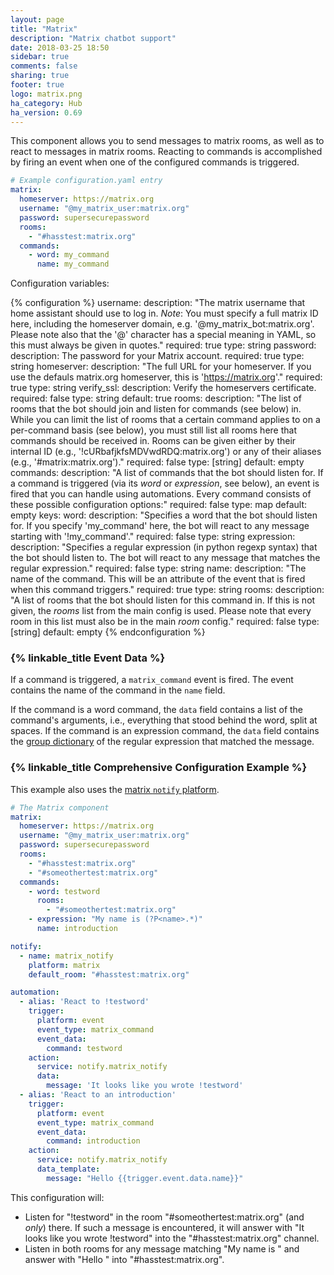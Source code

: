 ```yaml
---
layout: page
title: "Matrix"
description: "Matrix chatbot support"
date: 2018-03-25 18:50
sidebar: true
comments: false
sharing: true
footer: true
logo: matrix.png
ha_category: Hub
ha_version: 0.69
---
```


This component allows you to send messages to matrix rooms, as well as to react to messages in matrix rooms. Reacting to commands is accomplished by firing an event when one of the configured commands is triggered.

```yaml
# Example configuration.yaml entry
matrix:
  homeserver: https://matrix.org
  username: "@my_matrix_user:matrix.org"
  password: supersecurepassword
  rooms:
    - "#hasstest:matrix.org"
  commands:
    - word: my_command
      name: my_command
```

Configuration variables:

{% configuration %}
username:
  description: "The matrix username that home assistant should use to log in. *Note*: You must specify a full matrix ID here, including the homeserver domain, e.g. '@my_matrix_bot:matrix.org'. Please note also that the '@' character has a special meaning in YAML, so this must always be given in quotes."
  required: true
  type: string
password:
  description: The password for your Matrix account.
  required: true
  type: string
homeserver:
  description: "The full URL for your homeserver. If you use the defauls matrix.org homeserver, this is 'https://matrix.org'."
  required: true
  type: string
verify_ssl:
  description: Verify the homeservers certificate.
  required: false
  type: string
  default: true
rooms:
  description: "The list of rooms that the bot should join and listen for commands (see below) in. While you can limit the list of rooms that a certain command applies to on a per-command basis (see below), you must still list all rooms here that commands should be received in. Rooms can be given either by their internal ID (e.g., '!cURbafjkfsMDVwdRDQ:matrix.org') or any of their aliases (e.g., '#matrix:matrix.org')."
  required: false
  type: [string]
  default: empty
commands:
  description: "A list of commands that the bot should listen for. If a command is triggered (via its *word* or *expression*, see below), an event is fired that you can handle using automations. Every command consists of these possible configuration options:"
  required: false
  type: map
  default: empty
  keys:
    word:
      description: "Specifies a word that the bot should listen for. If you specify 'my_command' here, the bot will react to any message starting with '!my_command'."
      required: false
      type: string
    expression:
      description: "Specifies a regular expression (in python regexp syntax) that the bot should listen to. The bot will react to any message that matches the regular expression."
      required: false
      type: string
    name:
      description: "The name of the command. This will be an attribute of the event that is fired when this command triggers."
      required: true
      type: string
    rooms:
      description: "A list of rooms that the bot should listen for this command in. If this is not given, the *rooms* list from the main config is used. Please note that every room in this list must also be in the main *room* config."
      required: false
      type: [string]
      default: empty
{% endconfiguration %}

### {% linkable_title Event Data %}

If a command is triggered, a `matrix_command` event is fired. The event contains the name of the command in the `name` field.

If the command is a word command, the `data` field contains a list of the command's arguments, i.e., everything that stood behind the word, split at spaces. If the command is an expression command, the `data` field contains the [group dictionary](https://docs.python.org/3.6/library/re.html?highlight=re#re.match.groupdict) of the regular expression that matched the message.

### {% linkable_title Comprehensive Configuration Example %}

This example also uses the [matrix `notify` platform](/components/notify.matrix/).

```yaml
# The Matrix component
matrix:
  homeserver: https://matrix.org
  username: "@my_matrix_user:matrix.org"
  password: supersecurepassword
  rooms:
    - "#hasstest:matrix.org"
    - "#someothertest:matrix.org"
  commands:
    - word: testword
      rooms:
        - "#someothertest:matrix.org"
    - expression: "My name is (?P<name>.*)"
      name: introduction

notify:
  - name: matrix_notify
    platform: matrix
    default_room: "#hasstest:matrix.org"

automation:
  - alias: 'React to !testword'
    trigger:
      platform: event
      event_type: matrix_command
      event_data:
        command: testword
    action:
      service: notify.matrix_notify
      data:
        message: 'It looks like you wrote !testword'
  - alias: 'React to an introduction'
    trigger:
      platform: event
      event_type: matrix_command
      event_data:
        command: introduction
    action:
      service: notify.matrix_notify
      data_template:
        message: "Hello {{trigger.event.data.name}}"
```

This configuration will:
- Listen for "!testword" in the room "#someothertest:matrix.org" (and *only*) there. If such a message is encountered, it will answer with "It looks like you wrote !testword" into the "#hasstest:matrix.org" channel.
- Listen in both rooms for any message matching "My name is <any string>" and answer with "Hello <the string>" into "#hasstest:matrix.org".
